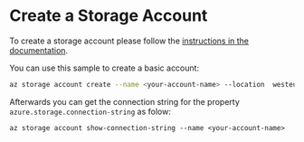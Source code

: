 # Create a Storage Account

To create a storage account please follow the [instructions in the documentation]( https://docs.microsoft.com/de-de/azure/storage/blobs/storage-upload-process-images?tabs=nodejsv10).

You can use this sample to create a basic account:
```bash
az storage account create --name <your-account-name> --location  westeurope  --resource-group  HelfenKannJeder --sku Standard_LRS --kind StorageV2 --access-tier hot
```

Afterwards you can get the connection string for the property `azure.storage.connection-string` as folow:
```
az storage account show-connection-string --name <your-account-name>
```